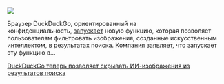 <!--2025-07-19 09:21:02-->
<div class="yb">
  <div class="rss habr"><img src="https://habrastorage.org/getpro/habr/upload_files/061/778/a49/061778a498ee293f100c0ceba67aa744.jpg" /><p>Браузер DuckDuckGo, ориентированный на конфиденциальность,&nbsp;<a href="https://x.com/DuckDuckGo/status/1944766326381089118" rel="noopener noreferrer nofollow">запускает</a>&nbsp;новую функцию, которая позволяет пользователям фильтровать изображения, созданные искусственным интеллектом, в результатах поиска.&nbsp;Компания заявляет, что запускает эту функцию в... <p class="titl"><a href="https://habr.com/ru/companies/bothub/news/929142/?utm_source=habrahabr&utm_medium=rss&utm_campaign=929142">DuckDuckGo теперь позволяет скрывать ИИ-изображения из результатов поиска</a></p></div>
</div>

